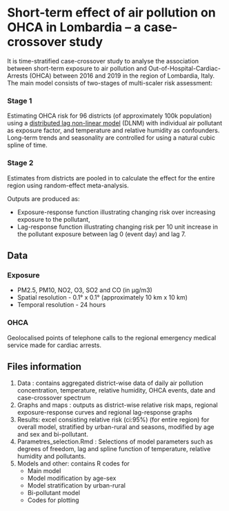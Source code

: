 # Short-term effect of air pollution on OHCA in Lombardia – a case-crossover study
It is time-stratified case-crossover study to analyse the association between short-term exposure to air pollution and Out-of-Hospital-Cardiac-Arrests (OHCA) between 2016 and 2019 in the region of Lombardia, Italy. 
The main model consists of two-stages of multi-scaler risk assessment:
### Stage 1
Estimating OHCA risk for 96 districts (of approximately 100k population) using a [distributed lag non-linear model](https://github.com/gasparrini/dlnm) (DLNM) with individual air pollutant as exposure factor, and temperature and relative humidity as confounders. Long-term trends and seasonality are controlled for using a natural cubic spline of time. 
### Stage 2
Estimates from districts are pooled in to calculate the effect for the entire region using random-effect meta-analysis.

Outputs are produced as:
* Exposure-response function illustrating changing risk over increasing exposure to the pollutant,
* Lag-response function illustrating changing risk per 10 unit increase in the pollutant exposure between lag 0 (event day) and lag 7.
   
## Data
### Exposure
* PM2.5, PM10, NO2, O3, SO2 and CO (in µg/m3)
* Spatial resolution - 0.1° x 0.1° (approximately 10 km x 10 km)
* Temporal resolution - 24 hours
### OHCA 
Geolocalised points of telephone calls to the regional emergency medical service made for cardiac arrests. 

## Files information
1. Data : contains aggregated district-wise data of daily air pollution concentration, temperature, relative humidity, OHCA events, date and case-crossover spectrum 
2. Graphs and maps : outputs as district-wise relative risk maps, regional exposure-response curves and regional lag-response graphs
3. Results: excel consisting relative risk (ci:95%) (for entire region) for overall model, stratified by urban-rural and seasons, modified by age and sex and bi-pollutant. 
4. Parametres_selection.Rmd : Selections of model parameters such as degrees of freedom, lag and spline function of temperature, relative humidity and pollutants.
5. Models and other: contains R codes for 
   * Main model
   * Model modification by age-sex
   * Model stratification by urban-rural
   * Bi-pollutant model
   * Codes for plotting 
